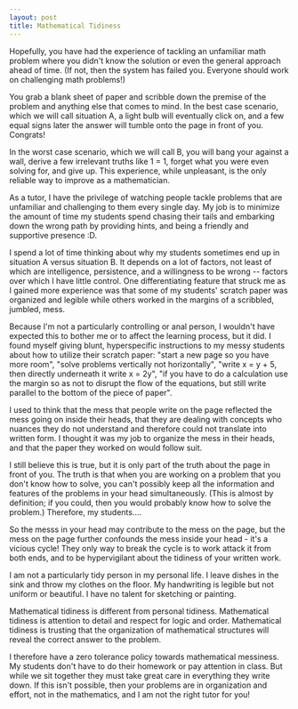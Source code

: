 ```yaml
---
layout: post
title: Mathematical Tidiness
---
```


Hopefully, you have had the experience of tackling an unfamiliar math problem where you didn't know the solution or even the general approach ahead of time. (If not, then the system has failed you.  Everyone should work on challenging math problems!) 

You grab a blank sheet of paper and scribble down the premise of the problem and anything else that comes to mind.  In the best case scenario, which we will call situation A, a light bulb will eventually click on, and a few equal signs later the answer will tumble onto the page in front of you.  Congrats!

In the worst case scenario, which we will call B, you will bang your against a wall, derive a few irrelevant truths like 1 = 1, forget what you were even solving for, and give up.  This experience, while unpleasant, is the only reliable way to improve as a mathematician.

As a tutor, I have the privilege of watching people tackle problems that are unfamiliar and challenging to them every single day.  My job is to minimize the amount of time my students spend chasing their tails and embarking down the wrong path by providing hints, and being a friendly and supportive presence :D.

I spend a lot of time thinking about why my students sometimes end up in situation A versus situation B.  It depends on a lot of factors, not least of which are intelligence, persistence, and a willingness to be wrong --  factors over which I have little control. One differentiating feature that struck me as I gained more experience was that some of my students' scratch paper was organized and legible while others worked in the margins of a scribbled, jumbled, mess.  

Because I'm not a particularly controlling or anal person, I wouldn't have expected this to bother me or to affect the learning process, but it did.  I found myself giving blunt, hyperspecific instructions to my messy students about how to utilize their scratch paper: "start a new page so you have more room", "solve problems vertically not horizontally", "write x = y + 5, then directly underneath it write x = 2y", "if you have to do a calculation use the margin so as not to disrupt the flow of the equations, but still write parallel to the bottom of the piece of paper".   

I used to think that the mess that people write on the page reflected the mess going on inside their heads, that they are dealing with concepts who nuances they do not understand and therefore could not translate into written form.  I thought it was my job to organize the mess in their heads, and that the paper they worked on would follow suit.  

I still believe this is true, but it is only part of the truth about the page in front of you.  The truth is that when you are working on a problem that you don't know how to solve, you can't possibly keep all the information and features of the problems in your head simultaneously.  (This is almost by definition; if you could, then you would probably know how to solve the problem.)  Therefore, my students....  

So the messs in your head may contribute to the mess on the page, but the mess on the page further confounds the mess inside your head - it's a vicious cycle!  They only way to break the cycle is to work attack it from both ends, and to be hypervigilant about the tidiness of your written work.

I am not a particularly tidy person in my personal life.  I leave dishes in the sink and throw my clothes on the floor.  My handwriting is legible but not uniform or beautiful.  I have no talent for sketching or painting.  

Mathematical tidiness is different from personal tidiness.  Mathematical tidiness is attention to detail and respect for logic and order.  Mathematical tidiness is trusting that the organization of mathematical structures will reveal the correct answer to the problem.  

I therefore have a zero tolerance policy towards mathematical messiness.  My students don't have to do their homework or pay attention in class.  But while we sit together they must take great care in everything they write down.  If this isn't possible, then your problems are in organization and effort, not in the mathematics, and I am not the right tutor for you!
